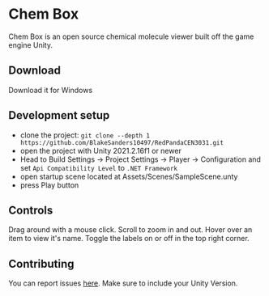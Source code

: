 
# Chem Box

Chem Box is an open source chemical molecule viewer built off the game engine Unity.


## Download

Download it for Windows


## Development setup

- clone the project: `git clone --depth 1 https://github.com/BlakeSanders10497/RedPandaCEN3031.git`
- open the project with Unity 2021.2.16f1 or newer
- Head to Build Settings -> Project Settings -> Player -> Configuration and set `Api Compatibility Level` to `.NET Framework` 
- open startup scene located at Assets/Scenes/SampleScene.unty
- press Play button


## Controls

Drag around with a mouse click. Scroll to zoom in and out. Hover over an item to view it's name. Toggle the labels on or off in the top right corner. 


## Contributing

You can report issues [here](https://github.com/BlakeSanders10497/RedPandaCEN3031/issues). Make sure to include your Unity Version. 
